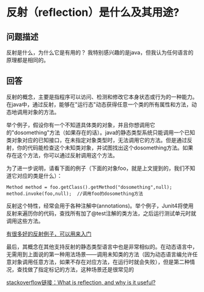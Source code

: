 # 反射（reflection）是什么及其用途?

## 问题描述
反射是什么，为什么它是有用的？
我特别感兴趣的是java，但我认为任何语言的原理都是相同的。

## 回答
反射的概念，主要是指程序可以访问、检测和修改它本身状态或行为的一种能力。在java中，通过反射，能够在"运行态"动态获得任意一个类的所有属性和方法，动态地调用对象的方法。

举个例子，假设你有一个不知道具体类的对象，并且你想调用它的"dosomething"方法（如果存在的话）。java的静态类型系统只能调用一个已知类对象对应的已知接口，在未指定对象类型时，无法调用它的方法。但是通过反射，你的代码能检查这个未知类对象，并试图找出这个dosomething方法。如果存在这个方法，你可以通过反射调用这个方法。

为了进一步说明，请看下面的例子（下面的对象foo，就是上文提到的，我们不知道它对应的类是什么）：
```
Method method = foo.getClass().getMethod("dosomething",null);
method.invoke(foo,null);  //调用foo的dosomething方法
```
反射这个特性，经常会用于各种注解中(annotations)。举个例子，Junit4将使用反射来遍历你的代码，查找所有加了@test注解的类方法，之后运行测试单元时就调用这些方法。

[有很多好的反射例子，可以用来入门](http://docs.oracle.com/javase/tutorial/reflect/index.html)

最后，其概念在其他支持反射的静态类型语言中也是非常相似的。在动态语言中，无需用到上面说的第一种用法场景——调用未知类的方法（因为动态语言编允许任意对象调用任意方法，如果不存在对应方法，在运行时就会失败），但是第二种情况，查找做了指定标记的方法，这种场景还是很常见的

[stackoverflow链接：What is reflection, and why is it useful?](http://stackoverflow.com/questions/37628/what-is-reflection-and-why-is-it-useful)



